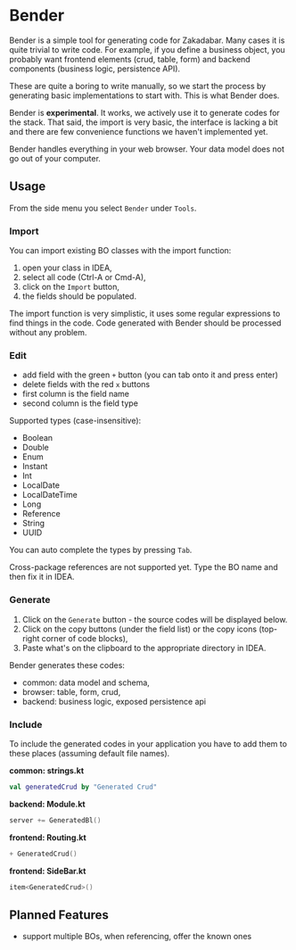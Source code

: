 # Bender

Bender is a simple tool for generating code for Zakadabar. Many cases it is
quite trivial to write code. For example, if you define a business object,
you probably want frontend elements (crud, table, form) and backend
components (business logic, persistence API).

These are quite a boring to write manually, so we start the process
by generating basic implementations to start with. This is what Bender does.

<div data-zk-enrich="Note" data-zk-flavour="Warning" data-zk-title="Experimental">

Bender is **experimental**. It works, we actively use it to generate codes for the
stack. That said, the import is very basic, the interface is lacking a bit and there
are few convenience functions we haven't implemented yet.

</div>

<div data-zk-enrich="Note" data-zk-flavour="Success" data-zk-title="Confidentiality">

Bender handles everything in your web browser. Your data model does not go
out of your computer.

</div>

## Usage

From the side menu you select `Bender` under `Tools`.

### Import

You can import existing BO classes with the import function:

1. open your class in IDEA, 
2. select all code (Ctrl-A or Cmd-A),
3. click on the `Import` button,
4. the fields should be populated.

The import function is very simplistic, it uses some regular expressions to
find things in the code. Code generated with Bender should be processed without
any problem.

### Edit

- add field with the green `+` button (you can tab onto it and press enter)
- delete fields with the red `x` buttons
- first column is the field name
- second column is the field type

Supported types (case-insensitive):

* Boolean
* Double
* Enum
* Instant
* Int
* LocalDate
* LocalDateTime  
* Long
* Reference
* String
* UUID

<div data-zk-enrich="Note" data-zk-flavour="Success" data-zk-title="Type Auto-Completion">

You can auto complete the types by pressing `Tab`.

</div>

<div data-zk-enrich="Note" data-zk-flavour="Info" data-zk-title="Cross-Package References">

Cross-package references are not supported yet. Type the BO name and then fix it in IDEA.

</div>

### Generate

1. Click on the `Generate` button - the source codes will be displayed below.
1. Click on the copy buttons (under the field list) or the copy icons (top-right corner of code blocks),
1. Paste what's on the clipboard to the appropriate directory in IDEA.

Bender generates these codes:

* common: data model and schema,
* browser: table, form, crud,
* backend: business logic, exposed persistence api

### Include

To include the generated codes in your application you have to add them to these
places (assuming default file names).

**common: strings.kt**

```kotlin
val generatedCrud by "Generated Crud"
```

**backend: Module.kt**

```kotlin
server += GeneratedBl()
```

**frontend: Routing.kt**

```kotlin
+ GeneratedCrud()
```

**frontend: SideBar.kt**

```kotlin
item<GeneratedCrud>()
```

## Planned Features

- support multiple BOs, when referencing, offer the known ones